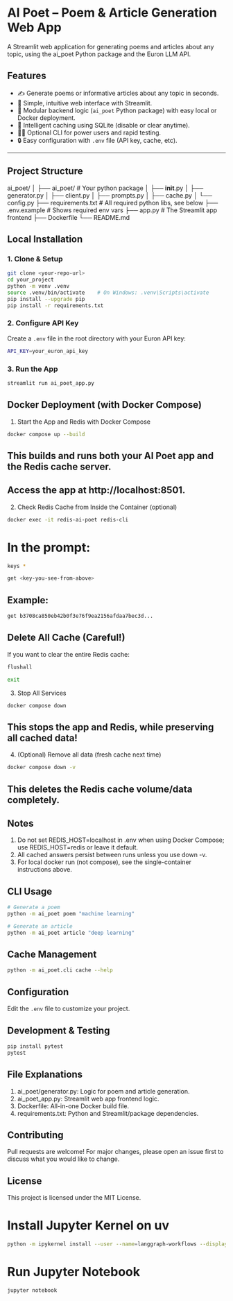 # AI Poet – Poem & Article Generation Web App

A Streamlit web application for generating poems and articles about any topic, using the ai_poet Python package and the Euron LLM API.

## Features

- ✍️  Generate poems or informative articles about any topic in seconds.
- 🎨  Simple, intuitive web interface with Streamlit.
- 🔄  Modular backend logic (`ai_poet` Python package) with easy local or Docker deployment.
- 💾  Intelligent caching using SQLite (disable or clear anytime).
- 👩‍💻  Optional CLI for power users and rapid testing.
- 🔒  Easy configuration with `.env` file (API key, cache, etc).

---

## Project Structure

ai_poet/
│
├── ai_poet/                 # Your python package
│   ├── __init__.py
│   ├── generator.py
│   ├── client.py
│   ├── prompts.py
│   ├── cache.py
│   └── config.py
├── requirements.txt         # All required python libs, see below
├── .env.example             # Shows required env vars
├── app.py           # The Streamlit app frontend
├── Dockerfile
└── README.md

## Local Installation

### 1. Clone & Setup

```bash
git clone <your-repo-url>
cd your_project
python -m venv .venv
source .venv/bin/activate    # On Windows: .venv\Scripts\activate
pip install --upgrade pip
pip install -r requirements.txt
```

### 2. Configure API Key

Create a `.env` file in the root directory with your Euron API key:

```bash
API_KEY=your_euron_api_key
```

### 3. Run the App

```bash
streamlit run ai_poet_app.py
```

## Docker Deployment (with Docker Compose)

1. Start the App and Redis with Docker Compose

```bash
docker compose up --build
```

## This builds and runs both your AI Poet app and the Redis cache server.
## Access the app at http://localhost:8501.

2. Check Redis Cache from Inside the Container (optional)

```bash
docker exec -it redis-ai-poet redis-cli
```

# In the prompt:
```bash
keys *
```

```bash
get <key-you-see-from-above>
```
## Example:

```bash
get b3708ca850eb42b0f3e76f9ea2156afdaa7bec3d...
```

## Delete All Cache (Careful!)
If you want to clear the entire Redis cache:

```bash
flushall
```

```bash
exit
```

3. Stop All Services

```bash
docker compose down
```
## This stops the app and Redis, while preserving all cached data!

4. (Optional) Remove all data (fresh cache next time)

```bash
docker compose down -v
```
## This deletes the Redis cache volume/data completely.

## Notes

1. Do not set REDIS_HOST=localhost in .env when using Docker Compose; use REDIS_HOST=redis or leave it default.
2. All cached answers persist between runs unless you use down -v.
3. For local docker run (not compose), see the single-container instructions above.

## CLI Usage

```bash
# Generate a poem
python -m ai_poet poem "machine learning"

# Generate an article
python -m ai_poet article "deep learning"
``` 

## Cache Management

```bash
python -m ai_poet.cli cache --help
```  

## Configuration

Edit the `.env` file to customize your project.

## Development & Testing

```bash
pip install pytest
pytest
```

## File Explanations

1. ai_poet/generator.py: Logic for poem and article generation.
2. ai_poet_app.py: Streamlit web app frontend logic.
3. Dockerfile: All-in-one Docker build file.
4. requirements.txt: Python and Streamlit/package dependencies.

## Contributing

Pull requests are welcome! For major changes, please open an issue first to discuss what you would like to change.

## License

This project is licensed under the MIT License.    


# Install Jupyter Kernel on uv
```bash
python -m ipykernel install --user --name=langgraph-workflows --display-name "langgraph-workflows"
```

# Run Jupyter Notebook
```bash
jupyter notebook
```


